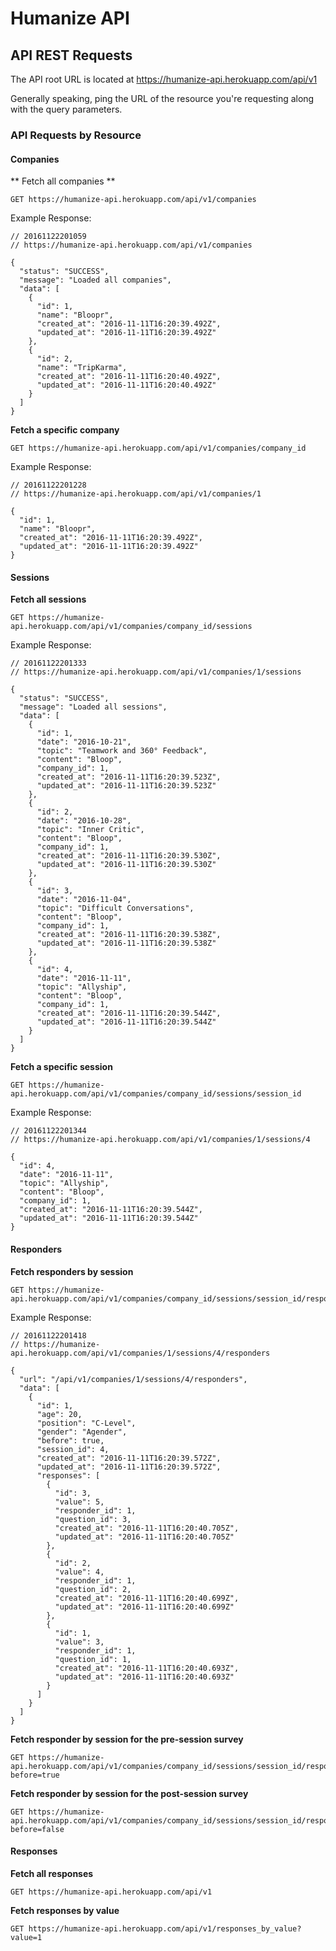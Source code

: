 # Humanize API

## API REST Requests

The API root URL is located at https://humanize-api.herokuapp.com/api/v1

Generally speaking, ping the URL of the resource you're requesting along with the query parameters.

### API Requests by Resource

#### Companies

** Fetch all companies **

```
GET https://humanize-api.herokuapp.com/api/v1/companies
```

Example Response:

```
// 20161122201059
// https://humanize-api.herokuapp.com/api/v1/companies

{
  "status": "SUCCESS",
  "message": "Loaded all companies",
  "data": [
    {
      "id": 1,
      "name": "Bloopr",
      "created_at": "2016-11-11T16:20:39.492Z",
      "updated_at": "2016-11-11T16:20:39.492Z"
    },
    {
      "id": 2,
      "name": "TripKarma",
      "created_at": "2016-11-11T16:20:40.492Z",
      "updated_at": "2016-11-11T16:20:40.492Z"
    }
  ]
}
```

**Fetch a specific company**

```
GET https://humanize-api.herokuapp.com/api/v1/companies/company_id
```

Example Response:

```
// 20161122201228
// https://humanize-api.herokuapp.com/api/v1/companies/1

{
  "id": 1,
  "name": "Bloopr",
  "created_at": "2016-11-11T16:20:39.492Z",
  "updated_at": "2016-11-11T16:20:39.492Z"
}
```


#### Sessions

**Fetch all sessions**

```
GET https://humanize-api.herokuapp.com/api/v1/companies/company_id/sessions
```

Example Response:

```
// 20161122201333
// https://humanize-api.herokuapp.com/api/v1/companies/1/sessions

{
  "status": "SUCCESS",
  "message": "Loaded all sessions",
  "data": [
    {
      "id": 1,
      "date": "2016-10-21",
      "topic": "Teamwork and 360° Feedback",
      "content": "Bloop",
      "company_id": 1,
      "created_at": "2016-11-11T16:20:39.523Z",
      "updated_at": "2016-11-11T16:20:39.523Z"
    },
    {
      "id": 2,
      "date": "2016-10-28",
      "topic": "Inner Critic",
      "content": "Bloop",
      "company_id": 1,
      "created_at": "2016-11-11T16:20:39.530Z",
      "updated_at": "2016-11-11T16:20:39.530Z"
    },
    {
      "id": 3,
      "date": "2016-11-04",
      "topic": "Difficult Conversations",
      "content": "Bloop",
      "company_id": 1,
      "created_at": "2016-11-11T16:20:39.538Z",
      "updated_at": "2016-11-11T16:20:39.538Z"
    },
    {
      "id": 4,
      "date": "2016-11-11",
      "topic": "Allyship",
      "content": "Bloop",
      "company_id": 1,
      "created_at": "2016-11-11T16:20:39.544Z",
      "updated_at": "2016-11-11T16:20:39.544Z"
    }
  ]
}
```

**Fetch a specific session**

```
GET https://humanize-api.herokuapp.com/api/v1/companies/company_id/sessions/session_id
```

Example Response:

```
// 20161122201344
// https://humanize-api.herokuapp.com/api/v1/companies/1/sessions/4

{
  "id": 4,
  "date": "2016-11-11",
  "topic": "Allyship",
  "content": "Bloop",
  "company_id": 1,
  "created_at": "2016-11-11T16:20:39.544Z",
  "updated_at": "2016-11-11T16:20:39.544Z"
}
```

#### Responders

**Fetch responders by session**

```
GET https://humanize-api.herokuapp.com/api/v1/companies/company_id/sessions/session_id/responders
```

Example Response:

```
// 20161122201418
// https://humanize-api.herokuapp.com/api/v1/companies/1/sessions/4/responders

{
  "url": "/api/v1/companies/1/sessions/4/responders",
  "data": [
    {
      "id": 1,
      "age": 20,
      "position": "C-Level",
      "gender": "Agender",
      "before": true,
      "session_id": 4,
      "created_at": "2016-11-11T16:20:39.572Z",
      "updated_at": "2016-11-11T16:20:39.572Z",
      "responses": [
        {
          "id": 3,
          "value": 5,
          "responder_id": 1,
          "question_id": 3,
          "created_at": "2016-11-11T16:20:40.705Z",
          "updated_at": "2016-11-11T16:20:40.705Z"
        },
        {
          "id": 2,
          "value": 4,
          "responder_id": 1,
          "question_id": 2,
          "created_at": "2016-11-11T16:20:40.699Z",
          "updated_at": "2016-11-11T16:20:40.699Z"
        },
        {
          "id": 1,
          "value": 3,
          "responder_id": 1,
          "question_id": 1,
          "created_at": "2016-11-11T16:20:40.693Z",
          "updated_at": "2016-11-11T16:20:40.693Z"
        }
      ]
    }
  ]
}
```

**Fetch responder by session for the pre-session survey**

```
GET https://humanize-api.herokuapp.com/api/v1/companies/company_id/sessions/session_id/responders?before=true
```

**Fetch responder by session for the post-session survey**

```
GET https://humanize-api.herokuapp.com/api/v1/companies/company_id/sessions/session_id/responders?before=false
```

#### Responses

**Fetch all responses** 
```
GET https://humanize-api.herokuapp.com/api/v1
```

**Fetch responses by value**

```
GET https://humanize-api.herokuapp.com/api/v1/responses_by_value?value=1
```

